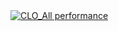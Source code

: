 <div class='tableauPlaceholder' id='viz1738546472189' style='position: relative'><noscript><a href='#'><img alt='CLO_All performance ' src='https:&#47;&#47;public.tableau.com&#47;static&#47;images&#47;CL&#47;CLO_carol_all_perform_Falldata_0201&#47;CLO_Allperformance&#47;1_rss.png' style='border: none' /></a></noscript><object class='tableauViz'  style='display:none;'><param name='host_url' value='https%3A%2F%2Fpublic.tableau.com%2F' /> <param name='embed_code_version' value='3' /> <param name='site_root' value='' /><param name='name' value='CLO_carol_all_perform_Falldata_0201&#47;CLO_Allperformance' /><param name='tabs' value='no' /><param name='toolbar' value='yes' /><param name='static_image' value='https:&#47;&#47;public.tableau.com&#47;static&#47;images&#47;CL&#47;CLO_carol_all_perform_Falldata_0201&#47;CLO_Allperformance&#47;1.png' /> <param name='animate_transition' value='yes' /><param name='display_static_image' value='yes' /><param name='display_spinner' value='yes' /><param name='display_overlay' value='yes' /><param name='display_count' value='yes' /><param name='language' value='en-US' /></object></div>     
<script type='text/javascript'>                 
  var divElement = document.getElementById('viz1738546472189');          
  var vizElement = divElement.getElementsByTagName('object')[0];             
  if ( divElement.offsetWidth > 800 ) { vizElement.style.width='1000px';vizElement.style.height='1327px';} else if ( divElement.offsetWidth > 500 ) { vizElement.style.width='1000px';vizElement.style.height='1327px';} else { vizElement.style.width='100%';vizElement.style.height='727px';}                
  var scriptElement = document.createElement('script');              
  scriptElement.src = 'https://public.tableau.com/javascripts/api/viz_v1.js';                    vizElement.parentNode.insertBefore(scriptElement, vizElement);        
</script>
